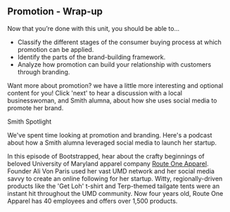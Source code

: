 ## Promotion - Wrap-up

Now that you’re done with this unit, you should be able to...

- Classify the different stages of the consumer buying process at which promotion can be applied.
- Identify the parts of the brand-building framework.
- Analyze how promotion can build your relationship with customers through branding.

Want more about promotion? we have a little more interesting and optional content for you! Click 'next' to hear a discussion with a local businesswoman, and Smith alumna, about how she uses social media to promote her brand.

Smith Spotlight

We've spent time looking at promotion and branding. Here's a podcast about how a Smith alumna leveraged social media to launch her startup.

In this episode of Bootstrapped, hear about the crafty beginnings of beloved University of Maryland apparel company [Route One Apparel](https://www.routeoneapparel.com/). Founder Ali Von Paris used her vast UMD network and her social media savvy to create an online following for her startup. Witty, regionally-driven products like the 'Get Loh' t-shirt and Terp-themed tailgate tents were an instant hit throughout the UMD community. Now four years old, Route One Apparel has 40 employees and offers over 1,500 products.